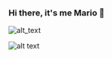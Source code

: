 ### Hi there, it's me Mario 👋

<!--
**MarioPierides/MarioPierides** is a ✨ _special_ ✨ repository because its `README.md` (this file) appears on your GitHub profile.

Here are some ideas to get you started:

- 🔭 I’m currently working on ...
- 🌱 I’m currently learning ...
- 👯 I’m looking to collaborate on ...
- 🤔 I’m looking for help with ...
- 💬 Ask me about ...
- 📫 How to reach me: ...
- 😄 Pronouns: ...
- ⚡ Fun fact: ...
-->



![alt_text](https://c.tenor.com/CGn2lwGnPWkAAAAC/mario-super-mario.gif)





![alt text](https://www.das-perfekte-xing-profil.de/wp-content/uploads/Gifs-bei-XING.gif)







